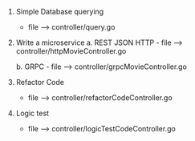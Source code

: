 1. Simple Database querying
    - file --> controller/query.go

2. Write a microservice
    a. REST JSON HTTP
        - file --> controller/httpMovieController.go

    b. GRPC
        - file --> controller/grpcMovieController.go

3. Refactor Code
    - file --> controller/refactorCodeController.go

4. Logic test
    - file --> controller/logicTestCodeController.go
